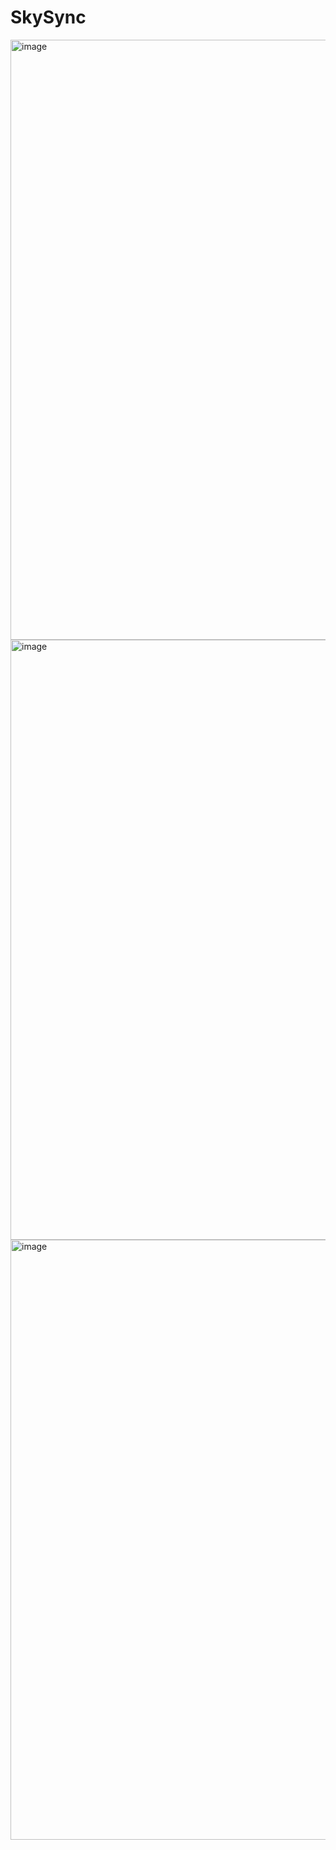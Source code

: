 # SkySync

<img width="960" alt="image" src="https://github.com/pratibha2001/SkySync/assets/85070588/d228176c-2a65-4942-b354-90f2fcd3f725">
<img width="960" alt="image" src="https://github.com/pratibha2001/SkySync/assets/85070588/d2e95347-cde0-4dae-a96c-cb3ef78cfa34">
<img width="960" alt="image" src="https://github.com/pratibha2001/SkySync/assets/85070588/0308bcb2-f091-48d2-b64b-8104cfb421ba">
